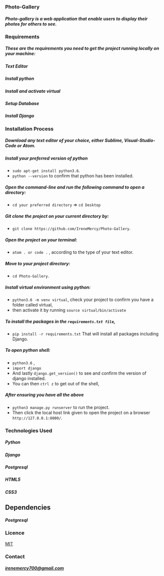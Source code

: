 ### Photo-Gallery
##### Photo-gallery is a web application that enable users to display their photos for others to see.

### Requirements
##### These are the requirements you need to get the project running locally on your machine:
##### Text Editor
##### Install python
##### Install and activate virtual
##### Setup Database
##### Install Django

### Installation Process
##### Download any text editor of your choice, either Sublime, Visual-Studio-Code or Atom.
##### Install your preferred version of python
  - ```sudo apt-get install python3.6```.
  - ```python --version``` to confirm that python has been installed.
##### Open the command-line and run the following command to open a directory:
  - ```cd your preferred directory``` => ```cd Desktop```
##### Git clone the project on your current directory by:
  - ```git clone https://github.com/IreneMercy/Photo-Gallery```.
##### Open the project on your terminal:
  - ```atom . or code .``` , according to the type of your text editor.
##### Move to your project directory:
  - ```cd Photo-Gallery```.
##### Install virtual environment using python:
  - ```python3.6 -m venv virtual```, check your project to confirm you have a folder called virtual,
  - then activate it by running ```source virtual/bin/activate```
##### To install the packages in the ```requirements.txt file```,
  - ```pip install -r requirements.txt```  That will install all packages including Django.
##### To open python shell:
  - ```python3.6``` ,
  - ```import django```
  - And lastly ```django.get_version()``` to see and confirm the version of django installed.
  - You can then ```ctrl z``` to get out of the shell,
##### After ensuring you have all the above
  - ```python3 manage.py runserver``` to run the project.
  - Then click the local host link given to open the project on a browser ```http://127.0.0.1:8000/```.

### Technologies Used
##### Python
##### Django
##### Postgresql
##### HTML5
##### CSS3

## Dependencies
##### Postgresql

### Licence
[MIT](LICENSE)

### Contact
##### irenemercy700@gmail.com
